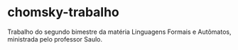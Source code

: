 # chomsky-trabalho
Trabalho do segundo bimestre da matéria Linguagens Formais e Autômatos, ministrada pelo professor Saulo.
